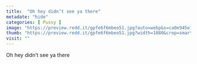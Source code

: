 ```yaml
---
title:  "Oh hey didn’t see ya there"
metadate: "hide"
categories: [ Pussy ]
image: "https://preview.redd.it/gpfe6f6mbeo51.jpg?auto=webp&s=ca0e945e19faa365a88d079926d4e63e4a1dd508"
thumb: "https://preview.redd.it/gpfe6f6mbeo51.jpg?width=1080&crop=smart&auto=webp&s=d4a30bc27f0dd5e64ae2329ce7df045dd7ebd685"
visit: ""
---
```

Oh hey didn’t see ya there
